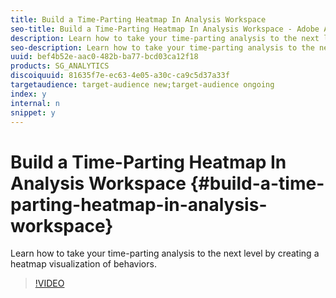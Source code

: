 ```yaml
---
title: Build a Time-Parting Heatmap In Analysis Workspace
seo-title: Build a Time-Parting Heatmap In Analysis Workspace - Adobe Analytics
description: Learn how to take your time-parting analysis to the next level by creating a heatmap visualization of behaviors.
seo-description: Learn how to take your time-parting analysis to the next level by creating a heatmap visualization of behaviors. - Adobe Analytics
uuid: bef4b52e-aac0-482b-ba77-bcd03ca12f18
products: SG_ANALYTICS
discoiquuid: 81635f7e-ec63-4e05-a30c-ca9c5d37a33f
targetaudience: target-audience new;target-audience ongoing
index: y
internal: n
snippet: y
---
```


# Build a Time-Parting Heatmap In Analysis Workspace {#build-a-time-parting-heatmap-in-analysis-workspace}

Learn how to take your time-parting analysis to the next level by creating a heatmap visualization of behaviors.

>[!VIDEO](https://video.tv.adobe.com/v/26991/?quality=12)